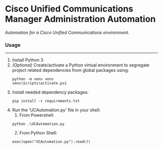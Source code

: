 # Cisco Unified Communications Manager Administration Automation
*Automation for a Cisco Unified Communications environment.*

### Usage
___
1. Install Python 3
2. *(Optional)* Create/activate a Python virtual environment to segregate project related dependencies from global packages using:
    ```
    python -m venv venv
    venv\Scripts\activate.ps1
    ```
3. Install needed dependency packages:
    ```
    pip install -r requirements.txt
    ```
4. Run the 'UCAutomation.py' file in your shell:
    1. From Powershell:
   ```
   python .\UCAutomation.py
   ```
   2. From Python Shell:
   ```
   exec(open("UCAutomation.py").read())
   ```
